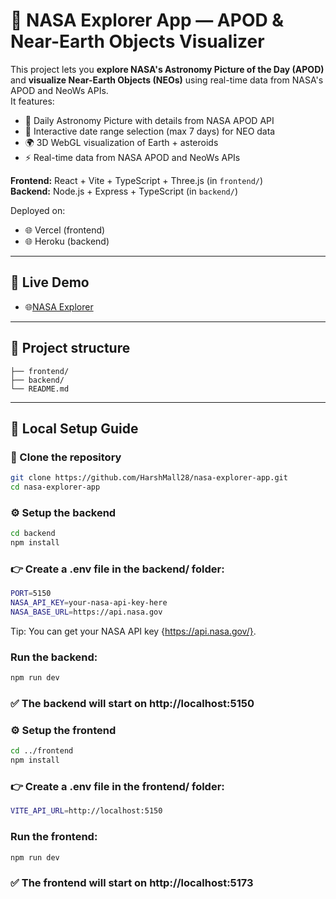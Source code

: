 # 🌌 NASA Explorer App — APOD & Near-Earth Objects Visualizer

This project lets you **explore NASA's Astronomy Picture of the Day (APOD)** and **visualize Near-Earth Objects (NEOs)** using real-time data from NASA's APOD and NeoWs APIs.  
It features:

- 🌠 Daily Astronomy Picture with details from NASA APOD API
- 📅 Interactive date range selection (max 7 days) for NEO data
- 🌍 3D WebGL visualization of Earth + asteroids
- ⚡ Real-time data from NASA APOD and NeoWs APIs

**Frontend:** React + Vite + TypeScript + Three.js (in `frontend/`)  
**Backend:** Node.js + Express + TypeScript (in `backend/`)

Deployed on:

- 🌐 Vercel (frontend)
- 🌐 Heroku (backend)

---

## 🌟 Live Demo

- 🌐[NASA Explorer](https://nasa-explorer-nine.vercel.app/)

---

## 📂 Project structure
```
├── frontend/
├── backend/
└── README.md
```
---

## 🚀 Local Setup Guide

### 📂 Clone the repository

```bash
git clone https://github.com/HarshMall28/nasa-explorer-app.git
cd nasa-explorer-app
```

### ⚙ Setup the backend

```bash
cd backend
npm install
```

### 👉 Create a .env file in the backend/ folder:

```bash
PORT=5150
NASA_API_KEY=your-nasa-api-key-here
NASA_BASE_URL=https://api.nasa.gov
```

Tip: You can get your NASA API key {https://api.nasa.gov/}.

### Run the backend:

```bash
npm run dev
```

### ✅ The backend will start on http://localhost:5150

### ⚙ Setup the frontend

```bash
cd ../frontend
npm install

```

### 👉 Create a .env file in the frontend/ folder:

```bash
VITE_API_URL=http://localhost:5150

```

### Run the frontend:

```bash
npm run dev
```

### ✅ The frontend will start on http://localhost:5173
